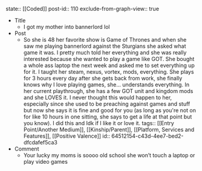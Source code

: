 state:: [[Coded]]
post-id:: 110
exclude-from-graph-view:: true

- Title
  - I got my mother into bannerlord lol
- Post
  - So she is 48 her favorite show is Game of Thrones and when she saw me playing bannerlord against the Sturgians she asked what game it was. I pretty much told her everything and she was really interested because she wanted to play a game like GOT. She bought a whole ass laptop the next week and asked me to set everything up for it. I taught her steam, nexus, vortex, mods, everything. She plays for 3 hours every day after she gets back from work, she finally knows why I love playing games, she... understands everything. In her current playthrough, she has a few GOT unit and kingdom mods and she LOVES it. I never thought this would happen to her, especially since she used to be preaching against games and stuff but now she says it is fine and good for you (as long as you're not on for like 10 hours in one sitting, she says to get a life at that point but you know). I did this and Idk if I like it or love it.
    tags:: [[Entry Point/Another Medium]], [[Kinship/Parent]], [[Platform, Services and Features]], [[Positive Valence]]
    id:: 64512154-c43d-4ee7-bed2-dfcdafef5ca3
- Comment
  - Your lucky my moms is soooo old school she won’t touch a laptop or play video games
